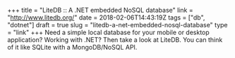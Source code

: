 +++
title = "LiteDB :: A .NET embedded NoSQL database"
link = "http://www.litedb.org/"
date = 2018-02-06T14:43:19Z
tags = ["db", "dotnet"]
draft = true
slug = "litedb-a-net-embedded-nosql-database"
type = "link"
+++
Need a simple local database for your mobile or desktop application? Working with .NET? Then take a look at LiteDB. You can think of it like SQLite with a MongoDB/NoSQL API.
